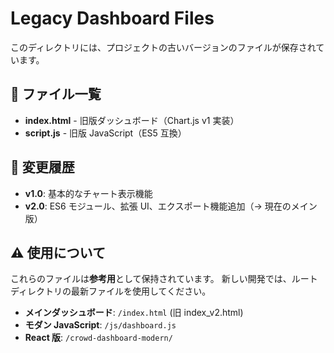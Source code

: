 # Legacy Dashboard Files

このディレクトリには、プロジェクトの古いバージョンのファイルが保存されています。

## 📁 ファイル一覧

- **index.html** - 旧版ダッシュボード（Chart.js v1 実装）
- **script.js** - 旧版 JavaScript（ES5 互換）

## 🔄 変更履歴

- **v1.0**: 基本的なチャート表示機能
- **v2.0**: ES6 モジュール、拡張 UI、エクスポート機能追加（→ 現在のメイン版）

## ⚠️ 使用について

これらのファイルは**参考用**として保持されています。
新しい開発では、ルートディレクトリの最新ファイルを使用してください。

- **メインダッシュボード**: `/index.html` (旧 index_v2.html)
- **モダン JavaScript**: `/js/dashboard.js`
- **React 版**: `/crowd-dashboard-modern/`
